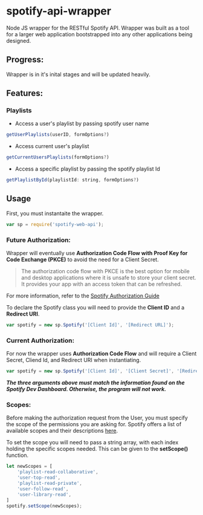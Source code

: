 # spotify-api-wrapper
Node JS wrapper for the RESTful Spotify API. Wrapper was built as a tool for a larger web application bootstrapped into any other applications being designed.

## Progress:
Wrapper is in it's inital stages and will be updated heavily.

## Features:

### Playlists
- Access a user's playlist by passing spotify user name
```js 
getUserPlaylists(userID, formOptions?)
```
- Access current user's playlist
```js
getCurrentUsersPlaylists(formOptions?)
```
- Access a specific playlist by passing the spotify playlist Id
```js
getPlaylistById(playlistId: string, formOptions?)
```

## Usage

First, you must instantaite the wrapper. 

```js
var sp = require('spotify-web-api');
```
### Future Authorization:

Wrapper will eventually use **Authorization Code Flow with Proof Key for Code Exchange (PKCE)** to avoid the need for a Client Secret.

> The authorization code flow with PKCE is the best option for mobile and desktop applications where it is unsafe to store your client secret. It provides your app with an access token that can be refreshed.

For more information, refer to the [Spotify Authorization Guide](https://developer.spotify.com/documentation/general/guides/authorization-guide/#authorization-code-flow)

To declare the Spotify class you will need to provide the **Client ID** and a **Redirect URI**.

```js
var spotify = new sp.Spotify('[Client Id]', '[Redirect URL]');
```

### Current Authorization:

For now the wrapper uses **Authorization Code Flow** and will require a Client Secret, Cliend Id, and Redirect URI when instantiating.

```js
var spotify = new sp.Spotify('[Client Id]', '[Client Secret]', '[Redirect URL]');
```
***The three arguments above must match the information found on the Spotify Dev Dashboard. Otherwise, the program will not work.***

### Scopes:

Before making the authorization request from the User, you must specify the scope of the permissions you are asking for. Spotify offers a list of available scopes and
their descriptions [here](https://developer.spotify.com/documentation/general/guides/scopes/).

To set the scope you will need to pass a string array, with each index holding the specific scopes needed. This can be given to the **setScope()** function.

```js
let newScopes = [
    'playlist-read-collaborative', 
    'user-top-read',
    'playlist-read-private',
    'user-follow-read',
    'user-library-read',
]
spotify.setScope(newScopes);
```


